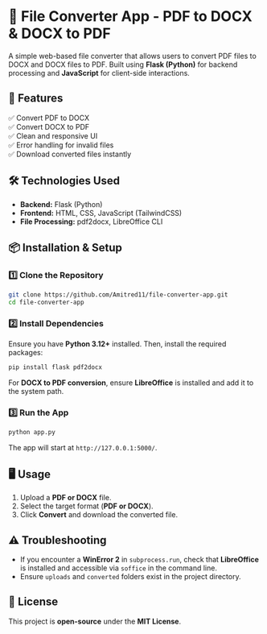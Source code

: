 # 📄 File Converter App - PDF to DOCX & DOCX to PDF

A simple web-based file converter that allows users to convert PDF files to DOCX and DOCX files to PDF. Built using **Flask (Python)** for backend processing and **JavaScript** for client-side interactions.

## 🚀 Features
✅ Convert PDF to DOCX  
✅ Convert DOCX to PDF  
✅ Clean and responsive UI  
✅ Error handling for invalid files  
✅ Download converted files instantly  

## 🛠️ Technologies Used
- **Backend:** Flask (Python)
- **Frontend:** HTML, CSS, JavaScript (TailwindCSS)
- **File Processing:** pdf2docx, LibreOffice CLI

## 📦 Installation & Setup
### 1️⃣ Clone the Repository
```bash
git clone https://github.com/Amitred11/file-converter-app.git
cd file-converter-app
```

### 2️⃣ Install Dependencies  
Ensure you have **Python 3.12+** installed. Then, install the required packages:
```bash
pip install flask pdf2docx
```

For **DOCX to PDF conversion**, ensure **LibreOffice** is installed and add it to the system path.

### 3️⃣ Run the App
```bash
python app.py
```
The app will start at `http://127.0.0.1:5000/`.

## 🖥️ Usage
1. Upload a **PDF or DOCX** file.
2. Select the target format (**PDF or DOCX**).
3. Click **Convert** and download the converted file.

## ⚠️ Troubleshooting
- If you encounter a **WinError 2** in `subprocess.run`, check that **LibreOffice** is installed and accessible via `soffice` in the command line.
- Ensure `uploads` and `converted` folders exist in the project directory.

## 📝 License
This project is **open-source** under the **MIT License**.
